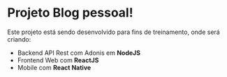 # Projeto Blog pessoal!

Este projeto está sendo desenvolvido para fins de treinamento, onde será criando:

 - Backend API Rest com Adonis em  **NodeJS**
 - Frontend Web com **ReactJS**
 - Mobile com **React Native**